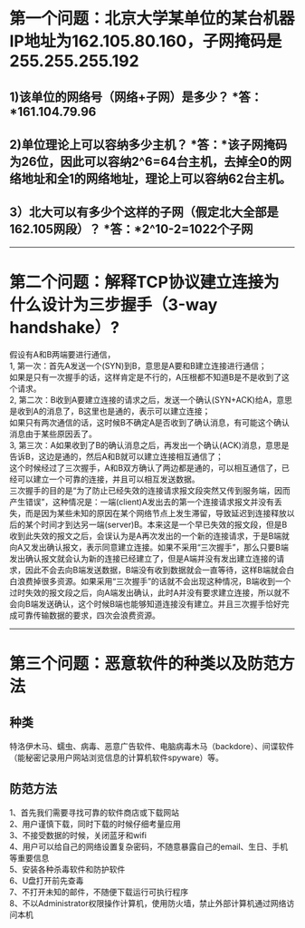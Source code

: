 # 第一个问题：北京大学某单位的某台机器IP地址为162.105.80.160，子网掩码是255.255.255.192    
## 1)该单位的网络号（网络+子网）是多少？    *答：*161.104.79.96    
## 2)单位理论上可以容纳多少主机？   *答：*该子网掩码为26位，因此可以容纳2^6=64台主机，去掉全0的网络地址和全1的网络地址，理论上可以容纳62台主机。   
## 3）北大可以有多少个这样的子网（假定北大全部是162.105网段）？    *答：*2^10-2=1022个子网   
***   
# 第二个问题：解释TCP协议建立连接为什么设计为三步握手（3-way handshake）?   
假设有A和B两端要进行通信，    
1, 第一次：首先A发送一个(SYN)到B，意思是A要和B建立连接进行通信；    
如果是只有一次握手的话，这样肯定是不行的，A压根都不知道B是不是收到了这个请求。    
2, 第二次：B收到A要建立连接的请求之后，发送一个确认(SYN+ACK)给A，意思是收到A的消息了，B这里也是通的，表示可以建立连接；    
如果只有两次通信的话，这时候B不确定A是否收到了确认消息，有可能这个确认消息由于某些原因丢了。   
3, 第三次：A如果收到了B的确认消息之后，再发出一个确认(ACK)消息，意思是告诉B，这边是通的，然后A和B就可以建立连接相互通信了；    
这个时候经过了三次握手，A和B双方确认了两边都是通的，可以相互通信了，已经可以建立一个可靠的连接，并且可以相互发送数据。    
三次握手的目的是“为了防止已经失效的连接请求报文段突然又传到服务端，因而产生错误”，这种情况是：一端(client)A发出去的第一个连接请求报文并没有丢失，而是因为某些未知的原因在某个网络节点上发生滞留，导致延迟到连接释放以后的某个时间才到达另一端(server)B。本来这是一个早已失效的报文段，但是B收到此失效的报文之后，会误认为是A再次发出的一个新的连接请求，于是B端就向A又发出确认报文，表示同意建立连接。如果不采用“三次握手”，那么只要B端发出确认报文就会认为新的连接已经建立了，但是A端并没有发出建立连接的请求，因此不会去向B端发送数据，B端没有收到数据就会一直等待，这样B端就会白白浪费掉很多资源。如果采用“三次握手”的话就不会出现这种情况，B端收到一个过时失效的报文段之后，向A端发出确认，此时A并没有要求建立连接，所以就不会向B端发送确认，这个时候B端也能够知道连接没有建立。并且三次握手恰好完成可靠传输数据的要求，四次会浪费资源。   
***   
# 第三个问题：恶意软件的种类以及防范方法   
## 种类   
特洛伊木马、蠕虫、病毒、恶意广告软件、电脑病毒木马（backdore）、间谍软件（能秘密记录用户网站浏览信息的计算机软件spyware）等。    
## 防范方法   
1、首先我们需要寻找可靠的软件商店或下载网站    
2、用户谨慎下载，同时下载的时候仔细考量应用   
3、不接受数据的时候，关闭蓝牙和wifi    
4、用户可以给自己的网络设置复杂密码，不随意暴露自己的email、生日、手机等重要信息      
5、安装各种杀毒软件和防护软件   
6、U盘打开前先查毒    
7、不打开未知的邮件，不随便下载运行可执行程序   
8、不以Administrator权限操作计算机，使用防火墙，禁止外部计算机通过网络访问本机    
